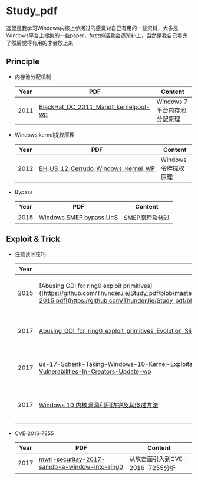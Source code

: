 # Study_pdf

这里是我学习Windows内核上参阅过的感觉对自己有用的一些资料，大多是Windows平台上搜集的一些paper，fuzz的话我会逐渐补上，当然是我自己看完了然后觉得有用的才会放上来

## Principle

* 内存池分配机制

  | Year | PDF                                                          | Content                     |
  | ---- | ------------------------------------------------------------ | --------------------------- |
  | 2011 | [BlackHat_DC_2011_Mandt_kernelpool-wp](https://github.com/ThunderJie/Study_pdf/blob/master/BlackHat_DC_2011_Mandt_kernelpool-wp.pdf) | Windows 7平台内存池分配原理 |

* Windows kernel提权原理

  | Year | PDF                                                          | Content             |
  | ---- | ------------------------------------------------------------ | ------------------- |
  | 2012 | [BH_US_12_Cerrudo_Windows_Kernel_WP](https://github.com/ThunderJie/Study_pdf/blob/master/BH_US_12_Cerrudo_Windows_Kernel_WP.pdf) | Windows令牌提权原理 |

* Bypass

  | Year | PDF                                                          | Content        |
  | ---- | ------------------------------------------------------------ | -------------- |
  | 2015 | [Windows SMEP bypass U=S](https://github.com/ThunderJie/Study_pdf/blob/master/Windows%20SMEP%20bypass%20U%3DS.pptx) | SMEP原理及绕过 |

## Exploit & Trick

* 任意读写技巧

  | Year | PDF                                                          | Content                      |
  | ---- | ------------------------------------------------------------ | ---------------------------- |
  | 2015 | [Abusing GDI for ring0 exploit primitives]([https://github.com/ThunderJie/Study_pdf/blob/master/Abusing%20GDI%20for%20ring0%20exploit%20primitives-2015.pdf](https://github.com/ThunderJie/Study_pdf/blob/master/Abusing GDI for ring0 exploit primitives-2015.pdf)) | 滥用Bitmap实现任意读写       |
  | 2017 | [Abusing_GDI_for_ring0_exploit_primitives_Evolution_Slides](https://github.com/ThunderJie/Study_pdf/blob/master/Abusing_GDI_for_ring0_exploit_primitives_Evolution_Slides.pdf) | 滥用其他GDI对象实现任意读写  |
  | 2017 | [us-17-Schenk-Taking-Windows-10-Kernel-Exploitation-To-The-Next-Level–Leveraging-Write-What-Where-Vulnerabilities-In-Creators-Update-wp](https://github.com/ThunderJie/Study_pdf/blob/master/us-17-Schenk-Taking-Windows-10-Kernel-Exploitation-To-The-Next-Level%E2%80%93Leveraging-Write-What-Where-Vulnerabilities-In-Creators-Update-wp.pdf) | Windows 10上任意读写技巧分析 |
  | 2017 | [Windows 10 内核漏洞利用防护及其绕过方法](https://github.com/ThunderJie/Study_pdf/blob/master/Windows%2010%20%E5%86%85%E6%A0%B8%E6%BC%8F%E6%B4%9E%E5%88%A9%E7%94%A8%E9%98%B2%E6%8A%A4%E5%8F%8A%E5%85%B6%E7%BB%95%E8%BF%87%E6%96%B9%E6%B3%95.pdf) | 上一个paper的中文翻译版本    |

* CVE-2016-7255

  | Year | PDF                                                          | Content                         |
  | ---- | ------------------------------------------------------------ | ------------------------------- |
  | 2017 | [mwri-securitay-2017-samdb-a-window-into-ring0](https://github.com/ThunderJie/Study_pdf/blob/master/mwri-securitay-2017-samdb-a-window-into-ring0.pdf) | 从攻击面引入到CVE-2016-7255分析 |

